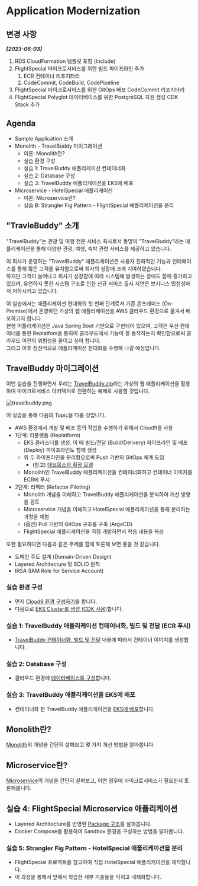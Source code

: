 # Application Modernization

## 변경 사항<br>
***[2023-06-03]***
1. RDS CloudFormation 템플릿 포함 (Include)
2. FlightSpecial 마이크로서비스를 위한 빌드 파이프라인 추가
   1. ECR 컨테이너 리포지터리
   2. CodeCommit, CodeBuild, CodePipeline
3. FlightSpecial 마이크로서비스를 위한 GitOps 배포 CodeCommit 리포지터리
4. FlightSpecial Polyglot 데이터베이스를 위한 PostgreSQL 자원 생성 CDK Stack 추가


## Agenda

- Sample Application 소개
- Monolith - TravelBuddy 마이그레이션
  - 이론: Monolith란?
  - 실습 환경 구성
  - 실습 1: TravelBuddy 애플리케이션 컨테이너화
  - 실습 2: Database 구성
  - 실습 3: TravelBuddy 애플리케이션을 EKS에 배포
- Microservice - HotelSpecial 애플리케이션
  - 이론: Microservice란?
  - 실습 B: Strangler Fig Pattern - FlightSpecial 애플리케이션을 분리

## "TravleBuddy" 소개
"TravelBuddy"는 관광 및 여행 전문 서비스 회사로서 동명의 "TravelBuddy"라는 애플리케이션을 통해 다양한 관광, 여행, 숙박 관련 서비스를 제공하고 있습니다.<br>

이 회사가 운영하는 "TravelBuddy" 애플리케이션은 사용자 친화적인 기능과 인터페이스를 통해 많은 고객을 유치함으로써 회사의 성장에 크게 기여하였습니다.<br>
하지만 고객이 늘어나고 회사가 성장함에 따라 시스템에 발생하는 장애도 함께 증가하고 있으며, 유연하지 못한 시스템 구조로 인한 신규 서비스 출시 지연은 브지니스 민첩성마저 저하시키고 있습니다.<br>

이 실습에서는 애플리케이션 현대화의 첫 번째 단계로서 기존 온프레미스 (On-Premise)에서 운영하던 가상의 웹 애플리케이션을 AWS 클라우드 환경으로 옮겨서 배포하고자 합니다.<br>
현행 어플리케이션은 Java Spring Boot 기반으로 구현되어 있으며, 고객은 우선 컨테이너를 통한 Replatfom을 통하여 클라우드에서 기능이 잘 동작하는지 확인함으로써 클라우드 이전의 위험성을 줄이고 싶어 합니다.<br>
그리고 이후 점진적으로 애플리케이션 현대화를 수행해 나갈 예정입니다.

## TravelBuddy 마이그레이션
이번 실습을 진행하면서 우리는 [TravelBuddy.zip](https://workshops.devax.academy/monoliths-to-microservices/module1/files/TravelBuddy.zip)라는 가상의 웹 애플리케이션을 활용하여 마이크로서비스 아키텍처로 전환하는 예제로 사용할 것입니다.

![travelbuddy.png](./docs/assets/travelbuddy.png)

이 실습을 통해 다음의 Topic을 다룰 것입니다.
- AWS 환경에서 개발 및 배포 등의 작업을 수행하기 위해서 Cloud9을 사용
- 1단계: 리플랫폼 (Replatform)
  - EKS 클러스터를 생성. 이 때 빌드/전달 (Build/Delivery) 파이프라인 및 배포 (Deploy) 파이프라인도 함께 생성
  - 위 두 파이프라인을 분리함으로써 Push 기반의 GitOps 체계 도입
    - (참고) [데브옵스의 확장 모델](https://www.samsungsds.com/kr/insights/gitops.html)
  - Monolith인 TravelBuddy 애플리케이션을 컨테이너화하고 컨테이너 이미지를 ECR에 푸시
- 2단계: 리팩터 (Refactor Piloting)
  - Monolith 개념을 이해하고 TravelBuddy 애플리케이션을 분석하여 개선 방향을 검토
  - Microservice 개념을 이해하고 HotelSpecial 애플리케이션을 통해 분리하는 과정을 체험
  - (옵션) Pull 기반의 GitOps 구조를 구축 (ArgoCD)
  - FlightSpecial 애플리케이션을 직접 개발하면서 학습 내용을 복습

또한 필요하다면 다음과 같은 주제를 함께 토론해 보면 좋을 것 같습니다.<br>
- 도메인 주도 설계 (Domain-Driven Design)
- Layered Architecture 및 SOLID 원칙
- IRSA (IAM Role for Service Account)

### 실습 환경 구성
- 먼저 [Cloud9 환경 구성하기](./docs/cloud9-latest.md)를 합니다.
- 다음으로 [EKS Cluster를 생성 (CDK 사용)](./docs/eks-cluster-cdk.md)합니다.

### 실습 1: TravelBuddy 애플리케이션 컨테이너화, 빌드 및 전달 (ECR 푸시)

- [TravelBuddy 컨테이너화, 빌드 및 전달](./docs/containerize.md) 내용에 따라서 컨테이너 이미지를 생성합니다.

### 실습 2: Database 구성

- 클라우드 환경에 [데이터베이스를 구성](./docs/database.md)합니다.

### 실습 3: TravelBuddy 애플리케이션을 EKS에 배포

- 컨테이너화 한 TravelBuddy 애플리케이션을 [EKS에 배포](./docs/deploy.md)합니다.

## Monolith란?

[Monolith](./docs/monolith.md)의 개념을 간단히 살펴보고 몇 가지 개선 방법을 알아봅니다.

## Microservice란?

[Microservice](./docs/microservices.md)의 개념을 간단히 살펴보고, 어떤 경우에 마이크로서비스가 필요한지 토론해봅니다.

## 실습 4: FlightSpecial Microservice 애플리케이션

- Layered Architecture를 반영한 [Package 구조](./docs/package.md)를 살펴봅니다.
- Docker Compose를 활용하여 Sandbox 환경을 구성하는 방법을 알아봅니다.

### 실습 5: Strangler Fig Pattern - HotelSpecial 애플리케이션을 분리
- FlightSpecial 프로젝트를 참고하여 직접 HotelSpecial 애플리케이션을 제작합니다.
- 이 과정을 통해서 앞에서 학습한 세부 기술들을 익히고 내재화합니다.

